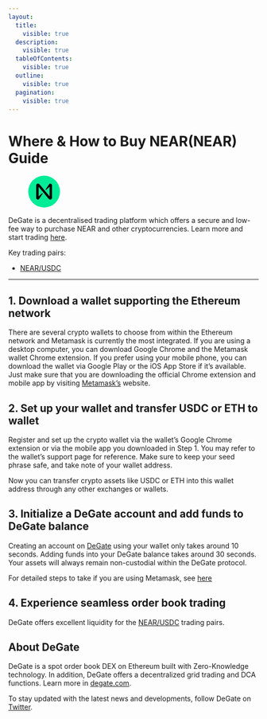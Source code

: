 ```yaml
---
layout:
  title:
    visible: true
  description:
    visible: true
  tableOfContents:
    visible: true
  outline:
    visible: true
  pagination:
    visible: true
---
```


# Where & How to Buy NEAR(NEAR) Guide

<figure><img src="../.gitbook/assets/near_0x1c88d38d04acd3edd9051ec587c67abff04bf30d1714705356096.jpg" alt="NEAR" width="64" style="border-radius: 50%;"><figcaption></figcaption></figure>

DeGate is a decentralised trading platform which offers a secure and low-fee way to purchase NEAR and other cryptocurrencies. Learn more and start trading [here](https://app.degate.com/trade/USDC/0x1c88d38d04acd3edd9051ec587c67abff04bf30d?utm_source=howtobuy).&#x20;

Key trading pairs:

* [NEAR/USDC](https://app.degate.com/trade/USDC/0x1c88d38d04acd3edd9051ec587c67abff04bf30d?utm_source=howtobuy)

***

## 1. Download a wallet supporting the Ethereum network

There are several crypto wallets to choose from within the Ethereum network and Metamask is currently the most integrated. If you are using a desktop computer, you can download Google Chrome and the Metamask wallet Chrome extension. If you prefer using your mobile phone, you can download the wallet via Google Play or the iOS App Store if it’s available. Just make sure that you are downloading the official Chrome extension and mobile app by visiting [Metamask’s](https://metamask.io/) website.

## 2. Set up your wallet and transfer USDC or ETH to wallet

Register and set up the crypto wallet via the wallet’s Google Chrome extension or via the mobile app you downloaded in Step 1. You may refer to the wallet’s support page for reference. Make sure to keep your seed phrase safe, and take note of your wallet address.&#x20;

Now you can transfer crypto assets like USDC or ETH into this wallet address through any other exchanges or wallets.

## 3. Initialize a DeGate account and add funds to DeGate balance

Creating an account on [DeGate](https://app.degate.com/?utm_source=NEAR_howtobuy) using your wallet only takes around 10 seconds. Adding funds into your DeGate balance takes around 30 seconds. Your assets will always remain non-custodial within the DeGate protocol.

For detailed steps to take if you are using Metamask, see [here](https://docs.degate.com/v/product_en/main-features/wallet-connectivity/metamask)

## 4. Experience seamless order book trading

DeGate offers excellent liquidity for the [NEAR/USDC](https://app.degate.com/trade/USDC/0x1c88d38d04acd3edd9051ec587c67abff04bf30d?utm_source=howtobuy) trading pairs.&#x20;

## About DeGate

DeGate is a spot order book DEX on Ethereum built with Zero-Knowledge technology. In addition, DeGate offers a decentralized grid trading and DCA functions.  Learn more in [degate.com](https://degate.com/?utm_source=NEAR_howtobuy).

To stay updated with the latest news and developments, follow DeGate on [Twitter](https://twitter.com/degatedex).
